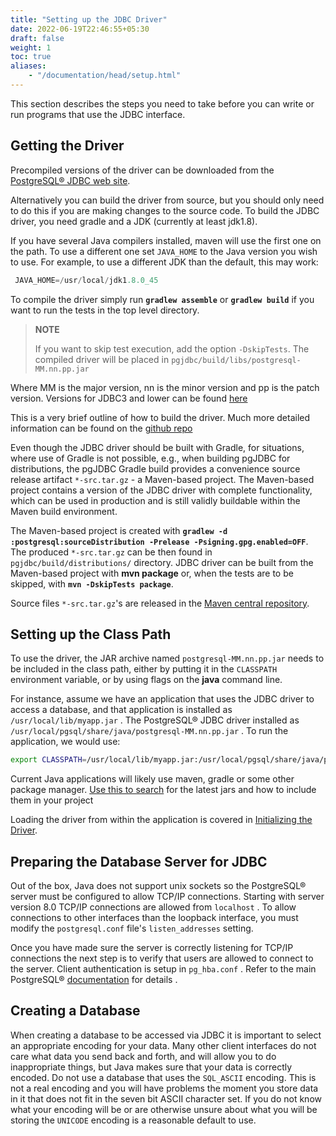 ```yaml
---
title: "Setting up the JDBC Driver"
date: 2022-06-19T22:46:55+05:30
draft: false
weight: 1
toc: true
aliases:
    - "/documentation/head/setup.html"
---
```


This section describes the steps you need to take before you can write or run programs that use the JDBC interface.

## Getting the Driver

Precompiled versions of the driver can be downloaded from the [PostgreSQL® JDBC web site](https://jdbc.postgresql.org).

Alternatively you can build the driver from source, but you should only need to do this if you are making changes to the source code. To build the JDBC driver, you need gradle and a JDK (currently at least jdk1.8).

If you have several Java compilers installed, maven will use the first one on the path. To use a different one set `JAVA_HOME` to the Java version you wish to use. For example, to use a different JDK than the default, this may work:

```java
 JAVA_HOME=/usr/local/jdk1.8.0_45
 ```

To compile the driver simply run **`gradlew assemble`** or **`gradlew build`** if you want to run the tests in the top level directory.

> **NOTE**
>
> If you want to skip test execution, add the option `-DskipTests`. The compiled driver will be placed in `pgjdbc/build/libs/postgresql-MM.nn.pp.jar`

Where MM is the major version, nn is the minor version and pp is the patch version. Versions for JDBC3 and lower can be found [here](https://repo1.maven.org/maven2/org/postgresql/postgresql/9.2-1003-jdbc3/)

This is a very brief outline of how to build the driver. Much more detailed information can be found on the [github repo](https://github.com/pgjdbc/pgjdbc/blob/master/CONTRIBUTING.md)

Even though the JDBC driver should be built with Gradle, for situations, where use of Gradle is not possible, e.g.,
when building pgJDBC for distributions, the pgJDBC Gradle build provides a convenience source release artifact `*-src.tar.gz` - a Maven-based project.
The Maven-based project contains a version of the JDBC driver with complete functionality, which can be used in production and is still validly buildable
within the Maven build environment.

The Maven-based project is created with **`gradlew -d :postgresql:sourceDistribution -Prelease -Psigning.gpg.enabled=OFF`**.
The produced `*-src.tar.gz` can be then found in `pgjdbc/build/distributions/` directory. JDBC driver can be built from the Maven-based project with **mvn package** or,
when the tests are to be skipped, with **`mvn -DskipTests package`**.

Source files `*-src.tar.gz`'s are released in the [Maven central repository](https://repo1.maven.org/maven2/org/postgresql/postgresql/).

## Setting up the Class Path

To use the driver, the JAR archive named `postgresql-MM.nn.pp.jar` needs to be included in the class path, either by putting it in the `CLASSPATH` environment variable, or by using flags on the **java** command line.

For instance, assume we have an application that uses the JDBC driver to access a database, and that application is installed as `/usr/local/lib/myapp.jar` . The PostgreSQL® JDBC driver installed as `/usr/local/pgsql/share/java/postgresql-MM.nn.pp.jar` .
To run the application, we would use:

```bash
export CLASSPATH=/usr/local/lib/myapp.jar:/usr/local/pgsql/share/java/postgresql-42.5.0.jar:. java MyApp
```

Current Java applications will likely use maven, gradle or some other package manager. [Use this to search](https://mvnrepository.com/artifact/org.postgresql/postgresql) for the latest jars and how to include them in your project

Loading the driver from within the application is covered in [Initializing the Driver](/documentation/use/).

## Preparing the Database Server for JDBC

Out of the box, Java does not support unix sockets so the PostgreSQL® server must be configured to allow TCP/IP connections. Starting with server version 8.0 TCP/IP connections are allowed from `localhost` . To allow connections to other interfaces
than the loopback interface, you must modify the `postgresql.conf` file's `listen_addresses` setting.

Once you have made sure the server is correctly listening for TCP/IP connections the next step is to verify that users are allowed to connect to the server. Client authentication is setup in `pg_hba.conf` . Refer to the main PostgreSQL® [documentation](https://www.postgresql.org/docs/current/auth-pg-hba-conf.html) for details .

## Creating a Database

When creating a database to be accessed via JDBC it is important to select an appropriate encoding for your data. Many other client interfaces do not care what data you send back and forth, and will allow you to do inappropriate things, but Java makes sure that your data is correctly encoded.  Do not use a database that uses the `SQL_ASCII` encoding. This is not a real encoding and you will have problems the moment you store data in it that does not fit in the seven bit ASCII character set. If you do not know what your encoding will be or are otherwise unsure about what you will be storing the `UNICODE` encoding is a reasonable default to use.
